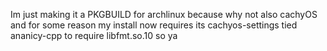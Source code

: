 Im just making it a PKGBUILD for archlinux because why not also cachyOS and for some reason my install now requires its cachyos-settings tied ananicy-cpp to require libfmt.so.10  so ya
